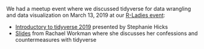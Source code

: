 
We had a meetup event where we discussed tidyverse for data wrangling and data visualization on March 13, 2019 at our [R-Ladies event](https://www.meetup.com/rladies-baltimore/events/254236037/): 

* [Introductory to tidyverse 2019](https://rladies-baltimore.github.io/post/2019-03-introduction-to-tidyverse/) presented by Stephanie Hicks
* [Slides](https://rladies-baltimore.github.io/slides/2019-03-13-tidyverse-confessions.pdf) from Rachael Workman where she discusses her confessions and countermeasures with tidyverse
